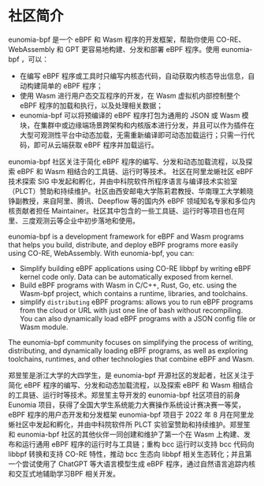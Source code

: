 # 社区简介

eunomia-bpf 是一个 eBPF 和 Wasm 程序的开发框架，帮助你使用 CO-RE、 WebAssembly 和 GPT 更容易地构建、分发和部署 eBPF 程序。使用 eunomia-bpf ，可以：

- 在编写 eBPF 程序或工具时只编写内核态代码，自动获取内核态导出信息，自动构建简单的 eBPF 程序；
- 使用 Wasm 进行用户态交互程序的开发，在 Wasm 虚拟机内部控制整个 eBPF 程序的加载和执行，以及处理相关数据；
- eunomia-bpf 可以将预编译的 eBPF 程序打包为通用的 JSON 或 Wasm 模块，在集群中或边缘端场景跨架构和内核版本进行分发，并且可以作为插件在大型可观测性平台中动态加载，无需重新编译即可动态加载运行；只需一行代码，即可从云端获取 eBPF 程序并加载运行。

eunomia-bpf 社区关注于简化 eBPF 程序的编写、分发和动态加载流程，以及探索 eBPF 和 Wasm 相结合的工具链、运行时等技术。
社区在阿里龙蜥社区 eBPF 技术探索 SIG 中发起和孵化，并由中科院软件所程序语言与编译技术实验室（PLCT）赞助和持续维护。社区由西安邮电大学陈莉君教授、华南理工大学赖晓铮副教授，来自阿里、腾讯、Deepflow 等的国内外 eBPF 领域知名专家和多位内核贡献者担任 Maintainer。社区其中包含的一些工具链、运行时等项目也在阿里、三度观测云等企业中初步落地和使用。

eunomia-bpf is a development framework for eBPF and Wasm programs that helps you build, distribute, and deploy eBPF programs more easily using CO-RE, WebAssembly. With eunomia-bpf, you can:

- Simplify building eBPF applications using CO-RE libbpf by writing eBPF kernel code only. Data can be automatically exposed from kernel.
- Build eBPF programs with Wasm in C/C++, Rust, Go, etc. using the Wasm-bpf project, which contains a runtime, libraries, and toolchains.
- simplify `distributing` eBPF programs: allows you to run eBPF programs from the cloud or URL with just one line of bash without recompiling. You can also dynamically load eBPF programs with a JSON config file or Wasm module.

The eunomia-bpf community focuses on simplifying the process of writing, distributing, and dynamically loading eBPF programs, as well as exploring toolchains, runtimes, and other technologies that combine eBPF and Wasm.

郑昱笙是浙江大学的大四学生，是 eunomia-bpf 开源社区的发起者，社区关注于简化 eBPF 程序的编写、分发和动态加载流程，以及探索 eBPF 和 Wasm 相结合的工具链、运行时等技术。郑昱笙主导开发的 eunomia-bpf 社区项目的前身 Eunomia 项目，获得了全国大学生系统能力大赛操作系统设计赛决赛一等奖，eBPF 程序的用户态开发和分发框架 eunomia-bpf 项目于 2022 年 8 月在阿里龙蜥社区中发起和孵化，并由中科院软件所 PLCT 实验室赞助和持续维护。郑昱笙和 eunomia-bpf 社区的其他伙伴一同创建和维护了第一个在 Wasm 上构建、发布和运行通用 eBPF 程序的运行时与工具链；重构 bcc 运行时以支持 bcc 代码向 libbpf 转换和支持 CO-RE 特性，推动 bcc 生态向 libbpf 相关生态转化；并且第一个尝试使用了 ChatGPT 等大语言模型生成 eBPF 程序，通过自然语言追踪内核和交互式地辅助学习BPF 相关开发。
